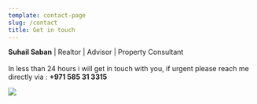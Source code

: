 ```yaml
---
template: contact-page
slug: /contact
title: Get in touch
---
```

**Suhail Saban** | Realtor | Advisor | Property Consultant  \
\
In less than 24 hours i will get in touch with you, if urgent please reach me directly via : **+971 585 31 3315**

![](/assets/screenshot-2023-12-13-at-3.35.55-pm.png)